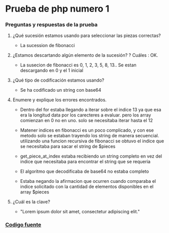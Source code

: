 # Prueba de php numero 1
### Preguntas y respuestas de la prueba

1. ¿Qué sucesión estamos usando para seleccionar las piezas correctas?

    - La sucession de fibonacci

2. ¿Estamos descartando algún elemento de la sucesión? ? Cuáles : OK.

    - La susecion de fibonacci es 0, 1, 2, 3, 5, 8, 13.. Se estan descargando en 0 y el 1 inicial

3. ¿Qué tipo de codificación estamos usando?
    - Se ha codificado un string con base64
    
4. Enumere y explique los errores encontrados.

    - Dentro del for estaba llegando a iterar sobre el indice 13 ya que esa era la longitud data por los carecteres a evaluar. pero los array comienzan en 0 no en uno. solo se necesitaba iterar hasta el 12
    
    - Matener indices en fibonacci es un poco complicado, y con ese metodo solo se estaban trayendo los string de manera secuencial. utilizando una funcion recursiva de fibonacci se obtuvo el indice que se necesitaba para sacar el string de $pieces
    
    - get_piece_at_index estaba recibiendo un string completo en vez del indice que necesitaba para encontrar el string que se requeria
    
    - El algoritmo que decodificaba de base64 no estaba completo

    - Estaba negando la afirmacion que ocurren cuando comparaba el indice solicitado con la cantidad de elementos disponibles en el array $pieces
    
5. ¿Cuál es la clave?

    - "Lorem ipsum dolor sit amet, consectetur adipiscing elit."

### [Codigo fuente](https://github.com/locojuhi/Tehcnical-Testing/blob/066c926912b2fe422e5f097a12306af8713bf2f1/Docs/files/Prueba%20PHP/Prueba%20PHP%20Parte%201/php.php)
